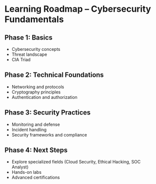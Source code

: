# Learning Roadmap – Cybersecurity Fundamentals

## Phase 1: Basics
- Cybersecurity concepts
- Threat landscape
- CIA Triad

## Phase 2: Technical Foundations
- Networking and protocols
- Cryptography principles
- Authentication and authorization

## Phase 3: Security Practices
- Monitoring and defense
- Incident handling
- Security frameworks and compliance

## Phase 4: Next Steps
- Explore specialized fields (Cloud Security, Ethical Hacking, SOC Analyst)
- Hands-on labs
- Advanced certifications
